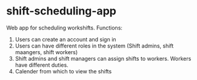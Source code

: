# shift-scheduling-app
Web app for scheduling workshifts.
Functions:
1. Users can create an account and sign in
2. Users can have different roles in the system (Shift admins, shift maangers, shift workers)
3. Shift admins and shift managers can assign shifts to workers. Workers have different duties.
4. Calender from which to view the shifts
